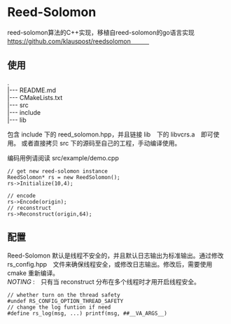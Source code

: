 # Reed-Solomon

reed-solomon算法的C++实现，移植自reed-solomon的go语言实现 https://github.com/klauspost/reedsolomon　　　

## 使用
.   
|--- README.md   
|--- CMakeLists.txt   
|--- src   
|--- include   
|--- lib   

包含 include 下的 reed_solomon.hpp，并且链接 lib　下的 libvcrs.a　即可使用。
或者直接拷贝 src 下的源码至自己的工程，手动编译使用。

编码用例请阅读 src/example/demo.cpp

	// get new reed-solomon instance
	ReedSolomon* rs = new ReedSolomon();
	rs->Initialize(10,4);

	// encode
	rs->Encode(origin);
	// reconstruct
	rs->Reconstruct(origin,64);

## 配置
Reed-Solomon 默认是线程不安全的，并且默认日志输出为标准输出。通过修改rs_config.hpp　文件来确保线程安全，或修改日志输出。修改后，需要使用 cmake 重新编译。   
*NOTING* :　只有当 reconstruct 分布在多个线程时才用开启线程安全。   

	// whether turn on the thread safety
	#undef RS_CONFIG_OPTION_THREAD_SAFETY
	// change the log funtion if need
	#define rs_log(msg, ...) printf(msg, ##__VA_ARGS__)